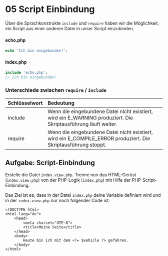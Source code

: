 # 05 Script Einbindung

Über die Sprachkonstrukte `include` und `require` haben wir die Möglichkeit, ein Script aus einer anderen Datei in unser Script einzubinden.

#### echo.php

```php
echo 'Ich bin eingebunden!';
```

#### index.php

```php
include 'echo.php';
// Ich bin eingebunden!
```

### Unterschiede zwischen `require` / `include`

| Schlüsselwort | Bedeutung |
| :--- | :--- |
| include | Wenn die eingebundene Datei nicht existiert, wird ein E\_WARNING produziert. Die Skriptausführung läuft weiter. |
| require | Wenn die eingebundene Datei nicht existiert, wird ein E\_COMPILE\_ERROR produziert. Die Skriptausführung stoppt. |

## Aufgabe: Script-Einbindung

Erstelle die Datei `index.view.php`. Trenne nun das HTML-Gerüst \(`index.view.php`\) von der PHP-Logik \(`index.php`\) mit Hilfe der PHP-Script-Einbindung.

Das Ziel ist es, dass in der Datei `index.php` deine Variable definiert wird und in der `index.view.php` nur noch folgender Code ist:

```markup
<!DOCTYPE html>
<html lang="de">
    <head>
        <meta charset="UTF-8">
        <title>Meine Seite</title>
    </head>
    <body>
        Heute bin ich mit dem <?= $vehicle ?> gefahren.
    </body>
</html>
```

